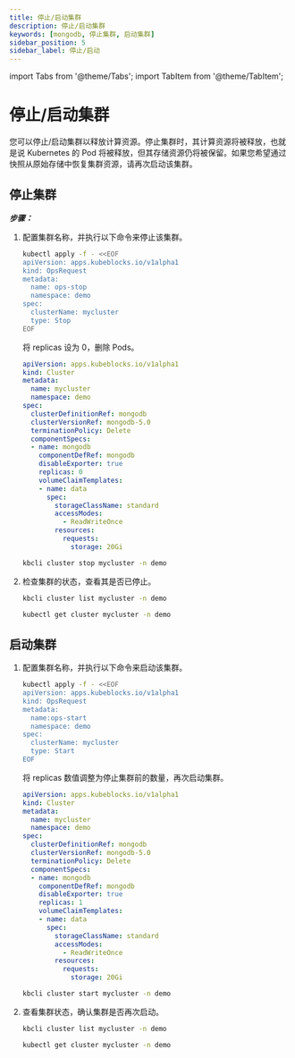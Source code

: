 ```yaml
---
title: 停止/启动集群
description: 停止/启动集群
keywords: [mongodb, 停止集群, 启动集群]
sidebar_position: 5
sidebar_label: 停止/启动
---
```


import Tabs from '@theme/Tabs';
import TabItem from '@theme/TabItem';

# 停止/启动集群

您可以停止/启动集群以释放计算资源。停止集群时，其计算资源将被释放，也就是说 Kubernetes 的 Pod 将被释放，但其存储资源仍将被保留。如果您希望通过快照从原始存储中恢复集群资源，请再次启动该集群。

## 停止集群

***步骤：***

1. 配置集群名称，并执行以下命令来停止该集群。

    <Tabs>

    <TabItem value="OpsRequest" label="OpsRequest" default>

    ```bash
    kubectl apply -f - <<EOF
    apiVersion: apps.kubeblocks.io/v1alpha1
    kind: OpsRequest
    metadata:
      name: ops-stop
      namespace: demo
    spec:
      clusterName: mycluster
      type: Stop
    EOF
    ```

    </TabItem>

    <TabItem value="编辑集群 YAML 文件" label="编辑集群 YAML 文件">

    将 replicas 设为 0，删除 Pods。

    ```yaml
    apiVersion: apps.kubeblocks.io/v1alpha1
    kind: Cluster
    metadata:
      name: mycluster
      namespace: demo
    spec:
      clusterDefinitionRef: mongodb
      clusterVersionRef: mongodb-5.0
      terminationPolicy: Delete
      componentSpecs:
      - name: mongodb
        componentDefRef: mongodb
        disableExporter: true  
        replicas: 0
        volumeClaimTemplates:
        - name: data
          spec:
            storageClassName: standard
            accessModes:
              - ReadWriteOnce
            resources:
              requests:
                storage: 20Gi
    ```

    </TabItem>

    <TabItem value="kbcli" label="kbcli">

    ```bash
    kbcli cluster stop mycluster -n demo
    ```

    </TabItem>

    </Tabs>

2. 检查集群的状态，查看其是否已停止。

    <Tabs>

    <TabItem value="kbcli" label="kbcli">

    ```bash
    kbcli cluster list mycluster -n demo
    ```

    </TabItem>

    <TabItem value="kubectl" label="kubectl" default>

    ```bash
    kubectl get cluster mycluster -n demo
    ```

    </TabItem>

    </Tabs>

## 启动集群
  
1. 配置集群名称，并执行以下命令来启动该集群。

    <Tabs>

    <TabItem value="OpsRequest" label="OpsRequest" default>

    ```bash
    kubectl apply -f - <<EOF
    apiVersion: apps.kubeblocks.io/v1alpha1
    kind: OpsRequest
    metadata:
      name:ops-start
      namespace: demo
    spec:
      clusterName: mycluster
      type: Start
    EOF 
    ```

    </TabItem>

    <TabItem value="编辑集群 YAML 文件" label="编辑集群 YAML 文件">

    将 replicas 数值调整为停止集群前的数量，再次启动集群。

    ```yaml
    apiVersion: apps.kubeblocks.io/v1alpha1
    kind: Cluster
    metadata:
      name: mycluster
      namespace: demo
    spec:
      clusterDefinitionRef: mongodb
      clusterVersionRef: mongodb-5.0
      terminationPolicy: Delete
      componentSpecs:
      - name: mongodb
        componentDefRef: mongodb
        disableExporter: true  
        replicas: 1
        volumeClaimTemplates:
        - name: data
          spec:
            storageClassName: standard
            accessModes:
              - ReadWriteOnce
            resources:
              requests:
                storage: 20Gi
    ```

    </TabItem>

    <TabItem value="kbcli" label="kbcli">

    ```bash
    kbcli cluster start mycluster -n demo
    ```

    </TabItem>

    </Tabs>

2. 查看集群状态，确认集群是否再次启动。

    <Tabs>

    <TabItem value="kbcli" label="kbcli">

    ```bash
    kbcli cluster list mycluster -n demo
    ```

    </TabItem>

    <TabItem value="kubectl" label="kubectl" default>

    ```bash
    kubectl get cluster mycluster -n demo
    ```

    </TabItem>

    </Tabs>
